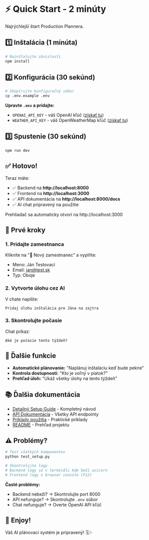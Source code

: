 # ⚡ Quick Start - 2 minúty

Najrýchlejší štart Production Plannera.

## 1️⃣ Inštalácia (1 minúta)

```bash
# Nainštalujte závislosti
npm install
```

## 2️⃣ Konfigurácia (30 sekúnd)

```bash
# Skopírujte konfiguračný súbor
cp .env.example .env
```

**Upravte `.env` a pridajte:**
- `OPENAI_API_KEY` - váš OpenAI kľúč ([získať tu](https://platform.openai.com/api-keys))
- `WEATHER_API_KEY` - váš OpenWeatherMap kľúč ([získať tu](https://openweathermap.org/api))

## 3️⃣ Spustenie (30 sekúnd)

```bash
npm run dev
```

## ✅ Hotovo!

Teraz máte:
- ✅ Backend na **http://localhost:8000**
- ✅ Frontend na **http://localhost:3000**
- ✅ API dokumentácia na **http://localhost:8000/docs**
- ✅ AI chat pripravený na použitie

Prehliadač sa automaticky otvorí na http://localhost:3000

## 🎯 Prvé kroky

### 1. Pridajte zamestnanca
Kliknite na "👤 Nový zamestnanec" a vyplňte:
- Meno: Ján Testovací
- Email: jan@test.sk
- Typ: Oboje

### 2. Vytvorte úlohu cez AI
V chate napíšte:
```
Pridaj úlohu inštalácia pre Jána na zajtra
```

### 3. Skontrolujte počasie
Chat príkaz:
```
Aké je počasie tento týždeň?
```

## 🚀 Ďalšie funkcie

- **Automatické plánovanie:** "Naplánuj inštaláciu keď bude pekne"
- **Kontrola dostupnosti:** "Kto je voľný v piatok?"
- **Prehľad úloh:** "Ukáž všetky úlohy na tento týždeň"

## 📚 Ďalšia dokumentácia

- [Detailný Setup Guide](setup_guide.md) - Kompletný návod
- [API Dokumentácia](API_DOCUMENTATION.md) - Všetky API endpointy
- [Príklady použitia](USAGE_EXAMPLES.md) - Praktické príklady
- [README](README.md) - Prehľad projektu

## ⚠️ Problémy?

```bash
# Test všetkých komponentov
python test_setup.py

# Skontrolujte logy
# Backend logy sú v termináli kde beží uvicorn
# Frontend logy v browser console (F12)
```

**Časté problémy:**
- Backend nebeží? → Skontrolujte port 8000
- API nefunguje? → Skontrolujte `.env` súbor
- Chat nefunguje? → Overte OpenAI API kľúč

## 🎉 Enjoy!

Váš AI plánovací systém je pripravený! 🗓️✨


